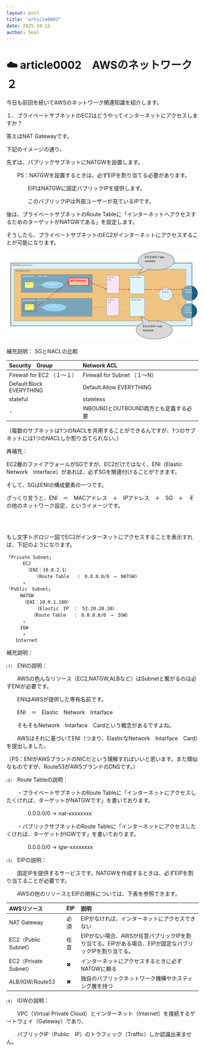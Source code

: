 ```yaml
---
layout: post
title: "article0002"
date: 2025-10-13
author: Seal
---
```



# ☁️ article0002　AWSのネットワーク２


今日も前回を続いてAWSのネットワーク関連知識を紹介します。

１．プライベートサブネットのEC2はどうやってインターネットにアクセスしますか？

答えはNAT Gatewayです。

下記のイメージの通り、

先ずは、パブリックサブネットにNATGWを設置します。

　　PS：NATGWを設置するときは、必ずEIPを割り当てる必要があります。
  
　　　　EIPはNATGWに固定パブリックIPを提供します。
    
　　　　このパブリックIPは外部ユーザーが見ているIPです。

後は、プライベートサブネットのRoute Tableに「インターネットへアクセスするためのターゲットがNATGWである」を設定します。

そうしたら、プライベートサブネットのEC2がインターネットにアクセスすることが可能になります。

![プライベートサブネットのEC2の通信フロー]( /assets/images/0002-1.png )

補充説明：
SGとNACLの比較

| Security　Group | Network ACL |
|:------------------------|:--------------------------|
| Firewall for EC2 （１～１）| Firewall for Subnet （１～N）| 
| Default:Block EVERYTHING | Default:Allow EVERYTHING | 
| stateful  | stateless | 
| - | INBOUNDとOUTBOUND両方とも定義する必要 | 

（複数のサブネットは1つのNACLを共用することができるんですが、1つのサブネットには1つのNACLしか割り当てられない。）

再補充：

EC2層のファイアウォールがSGですが、EC2だけではなく、ENI（Elastic　Network　Interface）があれば、必ずSGを関連付けることができます。

そして、SGはENIの構成要素の一つです。

ざっくり言うと、ENI　＝　MACアドレス　＋　IPアドレス　＋　SG　＋　その他のネットワーク設定、というイメージです。

<br><br>

もし文字トポロジー図でEC2がインターネットにアクセスすることを表示すれば、下記のようになります。


```text
「Private Subnet」
      EC2     
       （ENI：10.0.2.1）    
           (Route Table   :　0.0.0.0/0　→　NATGW)           
      ↓     
「Public　Subnet」
　　　NATGW
　　　　（ENI：10.0.1.100）
        　　（Elastic　IP　：　52.20.20.20）
　　　　　　（Route Table   :　0.0.0.0/0　→　IGW） 
      ↓
　　　IGW
      ↓
　　Internet
```


補充説明：

⑴　ENIの説明：

　　AWSの色んなリソース（EC2,NATGW,ALBなど）はSubnetと繋がるのは必ずENIが必要です。
  
　　ENIはAWSが提供した専有名前です。
  
　　ENI　＝　Elastic　Network　Intarface

　　そもそもNetwork　Intarface　Cardという概念があるですよね。
  
　　AWSはそれに基づいてENI（つまり、ElasticなNetwork　Intarface　Card）を提出しました。
  
  （PS：ENIがAWSブランドのNICだという理解すればいいと思います。また類似なものですが、Route53がAWSブランドのDNSです。）

⑵　Route Tableの説明：

　　・プライベートサブネットのRoute Tableに「インターネットにアクセスしたくければ、ターゲットがNATGWです」を書いております。
  
　　　　0.0.0.0/0 → nat-xxxxxxxx

　　・パブリックサブネットのRoute Tableに「インターネットにアクセスしたくければ、ターゲットがIGWです」を書いております。
  
　　　　0.0.0.0/0 → igw-xxxxxxxx

⑶　EIPの説明：

　　固定IPを提供するサービスです。NATGWを作成するときは、必ずEIPを割り当てることが必要です。
  
　　AWSの他のリソースとEIPの関係については、下表を参照できます。

| AWSリソース | EIP | 説明 | 
|:------------------------|:----------------|:---------------------------------------------------------|
| NAT Gateway | 必須 | EIPがなければ、インターネットにアクセスできない|
| EC2（Public　Subnet） | 任意 | EIPがない場合、AWSが任意パブリックIPを割り当てる。EIPがある場合、EIPが固定なパブリックIPを割り当てる。　|
| EC2（Private　Subnet）  | ✖ | インターネットにアクセスするときに必ずNATGWに頼る |
| ALB/IGW/Route53 | ✖ | 独自のパブリックネットワーク機構やホスティング層を持つ |


⑷　IGWの説明：

　　VPC（Virtual Private Cloud）とインターネット（Internet）を接続するゲートウェイ（Gateway）であり、
  
　　パブリックIP（Public　IP）のトラフィック（Traffic）しか認識出来ません。

